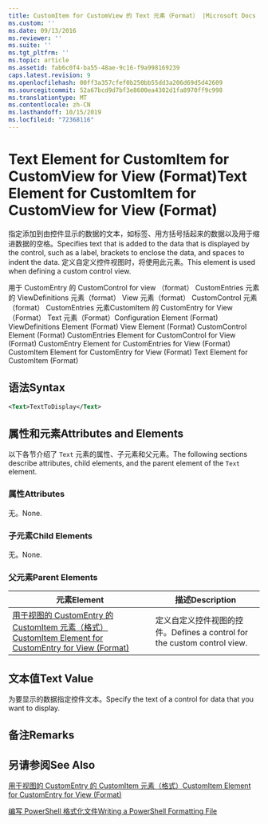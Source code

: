 ```yaml
---
title: CustomItem for CustomView 的 Text 元素（Format） |Microsoft Docs
ms.custom: ''
ms.date: 09/13/2016
ms.reviewer: ''
ms.suite: ''
ms.tgt_pltfrm: ''
ms.topic: article
ms.assetid: fab6c0f4-ba55-48ae-9c16-f9a998169239
caps.latest.revision: 9
ms.openlocfilehash: 00ff3a357cfef0b250bb55dd3a206d69d5d42609
ms.sourcegitcommit: 52a67bcd9d7bf3e8600ea4302d1fa8970ff9c998
ms.translationtype: MT
ms.contentlocale: zh-CN
ms.lasthandoff: 10/15/2019
ms.locfileid: "72368116"
---
```

# <a name="text-element-for-customitem-for-customview-for-view-format"></a><span data-ttu-id="6c405-102">Text Element for CustomItem for CustomView for View (Format)</span><span class="sxs-lookup"><span data-stu-id="6c405-102">Text Element for CustomItem for CustomView for View (Format)</span></span>

<span data-ttu-id="6c405-103">指定添加到由控件显示的数据的文本，如标签、用方括号括起来的数据以及用于缩进数据的空格。</span><span class="sxs-lookup"><span data-stu-id="6c405-103">Specifies text that is added to the data that is displayed by the control, such as a label, brackets to enclose the data, and spaces to indent the data.</span></span> <span data-ttu-id="6c405-104">定义自定义控件视图时，将使用此元素。</span><span class="sxs-lookup"><span data-stu-id="6c405-104">This element is used when defining a custom control view.</span></span>

<span data-ttu-id="6c405-105">用于 CustomEntry 的 CustomControl for view （format） CustomEntries 元素的 ViewDefinitions 元素（format） View 元素（format） CustomControl 元素（format） CustomEntries 元素CustomItem 的 CustomEntry for View （Format） Text 元素（Format）</span><span class="sxs-lookup"><span data-stu-id="6c405-105">Configuration Element (Format) ViewDefinitions Element (Format) View Element (Format) CustomControl Element (Format) CustomEntries Element for CustomControl for View (Format) CustomEntry Element for CustomEntries for View (Format) CustomItem Element for CustomEntry for View (Format) Text Element for CustomItem (Format)</span></span>

## <a name="syntax"></a><span data-ttu-id="6c405-106">语法</span><span class="sxs-lookup"><span data-stu-id="6c405-106">Syntax</span></span>

```xml
<Text>TextToDisplay</Text>
```

## <a name="attributes-and-elements"></a><span data-ttu-id="6c405-107">属性和元素</span><span class="sxs-lookup"><span data-stu-id="6c405-107">Attributes and Elements</span></span>

<span data-ttu-id="6c405-108">以下各节介绍了 `Text` 元素的属性、子元素和父元素。</span><span class="sxs-lookup"><span data-stu-id="6c405-108">The following sections describe attributes, child elements, and the parent element of the `Text` element.</span></span>

### <a name="attributes"></a><span data-ttu-id="6c405-109">属性</span><span class="sxs-lookup"><span data-stu-id="6c405-109">Attributes</span></span>

<span data-ttu-id="6c405-110">无。</span><span class="sxs-lookup"><span data-stu-id="6c405-110">None.</span></span>

### <a name="child-elements"></a><span data-ttu-id="6c405-111">子元素</span><span class="sxs-lookup"><span data-stu-id="6c405-111">Child Elements</span></span>

<span data-ttu-id="6c405-112">无。</span><span class="sxs-lookup"><span data-stu-id="6c405-112">None.</span></span>

### <a name="parent-elements"></a><span data-ttu-id="6c405-113">父元素</span><span class="sxs-lookup"><span data-stu-id="6c405-113">Parent Elements</span></span>

|<span data-ttu-id="6c405-114">元素</span><span class="sxs-lookup"><span data-stu-id="6c405-114">Element</span></span>|<span data-ttu-id="6c405-115">描述</span><span class="sxs-lookup"><span data-stu-id="6c405-115">Description</span></span>|
|-------------|-----------------|
|[<span data-ttu-id="6c405-116">用于视图的 CustomEntry 的 CustomItem 元素（格式）</span><span class="sxs-lookup"><span data-stu-id="6c405-116">CustomItem Element for CustomEntry for View (Format)</span></span>](./customitem-element-for-customentry-for-customcontrol-for-view-format.md)|<span data-ttu-id="6c405-117">定义自定义控件视图的控件。</span><span class="sxs-lookup"><span data-stu-id="6c405-117">Defines a control for the custom control view.</span></span>|

## <a name="text-value"></a><span data-ttu-id="6c405-118">文本值</span><span class="sxs-lookup"><span data-stu-id="6c405-118">Text Value</span></span>

<span data-ttu-id="6c405-119">为要显示的数据指定控件文本。</span><span class="sxs-lookup"><span data-stu-id="6c405-119">Specify the text of a control for data that you want to display.</span></span>

## <a name="remarks"></a><span data-ttu-id="6c405-120">备注</span><span class="sxs-lookup"><span data-stu-id="6c405-120">Remarks</span></span>

## <a name="see-also"></a><span data-ttu-id="6c405-121">另请参阅</span><span class="sxs-lookup"><span data-stu-id="6c405-121">See Also</span></span>

[<span data-ttu-id="6c405-122">用于视图的 CustomEntry 的 CustomItem 元素（格式）</span><span class="sxs-lookup"><span data-stu-id="6c405-122">CustomItem Element for CustomEntry for View (Format)</span></span>](./customitem-element-for-customentry-for-customcontrol-for-view-format.md)

[<span data-ttu-id="6c405-123">编写 PowerShell 格式化文件</span><span class="sxs-lookup"><span data-stu-id="6c405-123">Writing a PowerShell Formatting File</span></span>](./writing-a-powershell-formatting-file.md)
